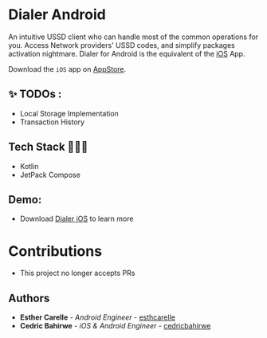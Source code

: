 # Dialer Android
An intuitive USSD client who can handle most of the common operations for you. Access Network providers' USSD codes, and simplify packages activation nightmare.
Dialer for Android is the equivalent of the [iOS](https://github.com/cedricbahirwe/dialer) App.

Download the `iOS` app on [AppStore](https://apps.apple.com/ke/app/dial-it/id1591756747).

## ✨ TODOs :
- Local Storage Implementation
- Transaction History

## Tech Stack 🧑🏽‍💻

- Kotlin
- JetPack Compose
        
## Demo:
* Download [Dialer iOS](https://apps.apple.com/ke/app/dial-it/id1591756747) to learn more

# Contributions

- This project no longer accepts PRs

## Authors

* **Esther Carelle** - *Android Engineer* - [esthcarelle](https://github.com/esthcarelle)
* **Cedric Bahirwe** - *iOS & Android Engineer* - [cedricbahirwe](https://github.com/cedricbahirwe)
